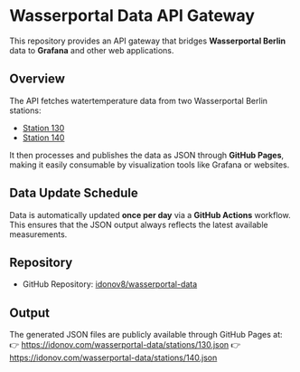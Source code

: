 # Wasserportal Data API Gateway

This repository provides an API gateway that bridges **Wasserportal Berlin** data to **Grafana** and other web applications.

## Overview

The API fetches watertemperature data from two Wasserportal Berlin stations:

- [Station 130](https://wasserportal.berlin.de/station.php?station=130)  
- [Station 140](https://wasserportal.berlin.de/station.php?station=140)

It then processes and publishes the data as JSON through **GitHub Pages**, making it easily consumable by visualization tools like Grafana or websites.

## Data Update Schedule

Data is automatically updated **once per day** via a **GitHub Actions** workflow.  
This ensures that the JSON output always reflects the latest available measurements.

## Repository

- GitHub Repository: [idonov8/wasserportal-data](https://github.com/idonov8/wasserportal-data)

## Output

The generated JSON files are publicly available through GitHub Pages at:  
👉 https://idonov.com/wasserportal-data/stations/130.json
👉 https://idonov.com/wasserportal-data/stations/140.json
